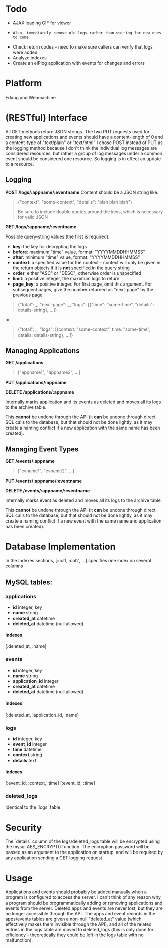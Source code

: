 # Todo

-   AJAX loading GIF for viewer
-     Also, immediately remove old logs rather than waiting for new ones to come
-   Check return codes - need to make sure callers can verify that logs were added
-   Analyze indexes
-   Create an eiPlog application with events for changes and errors


# Platform

Erlang and Webmachine
# (RESTful) Interface

All GET methods return JSON strings.
The two PUT requests used for creating new applications and events
should have a content-length of 0 and a content-type of
"text/plain" or "text/html"
I chose POST instead of PUT as the logging method because I don't
think the individual log messages are considered resources, but
rather a group of log messages under a common event should be
considered one resource. So logging is in effect an update to a
resource.
## Logging

**POST /logs/:appname/:eventname**
Content should be a JSON string like:

> {"context": "some-context", "details": "blah blah blah"}
>
> Be sure to include double quotes around the keys, which is
> necessary for valid JSON

**GET /logs/:appname/:eventname**

Possible query-string values (the first is required):

-   **key**: the key for decrypting the logs
-   **before**: maximum "time" value, format: "YYYYMMDDHHMMSS"
-   **after**: minimum "time" value, format: "YYYYMMDDHHMMSS"
-   **context**: a specified value for the context - context will
    only be given in the return objects if it is **not**&nbsp;specified
    in the query string
-   **order**: either "ASC" or "DESC"; otherwise order is unspecified
-   **limit**: a positive integer, the maximum logs to return
-   **page_key**: a positive integer. For first page, omit this argument. For subsequent
    pages, give the number returned as "next-page" by the previous page

> {"total": _, "next-page": _, "logs": [{"time": "some-time", "details": details-string}, ...]}

or

> {"total": _, "logs": [{context: "some-context", time: "some-time", details: details-string}, ...]}

## **Managing Applications**

**GET /applications**
 
> ["appname1", "appname2", ...]

**PUT /applications/:appname**

**DELETE /applications/:appname**

Internally marks application and its events as deleted and moves
all its logs to the archive table. 

This **cannot** be undone through
the API (it **can** be undone through direct SQL calls to the database,
but that should not be done lightly, as it may create a naming conflict
if a new application with the same name has been created).

## Managing Event Types

**GET /events/:appname**

> ["evname1", "evname2", ...]

**PUT /events/:appname/:eventname**

**DELETE /events/:appname/:eventname**

Internally marks event as deleted and moves all its logs to the
archive table

This **cannot** be undone through
the API (it **can** be undone through direct SQL calls to the database,
but that should not be done lightly, as it may create a naming conflict
if a new event with the same name and application has been created).

# Database Implementation

In the Indexes sections, [:col1, :col2, ...] specifies one index on
several columns
## MySQL tables:

### applications

+ **id** integer, key
+ **name** string
+ **created\_at** datetime
+ **deleted\_at** datetime (null allowed)

#### Indexes

[:deleted\_at, :name]
### events

+ **id** integer, key
+ **name** string
+ **application\_id** integer
+ **created\_at** datetime
+ **deleted\_at** datetime (null allowed)

#### Indexes

[:deleted\_at, :application\_id, :name]
### logs

+ **id** integer, key
+ **event\_id** integer
+ **time** datetime
+ **context** string
+ **details** text

#### Indexes

[:event\_id, :context, :time]
[:event\_id, :time]

### deleted\_logs

Identical to the \`logs\` table
# Security

The \`details\` column of the logs/deleted\_logs table will be
encrypted using the mysql AES\_ENCRYPT() function. The encryption
password will be passed as an argument to the application on
startup, and will be required by any application sending a GET
logging request.&nbsp;
# Usage

Applications and events should probably be added manually when a
program is configured to access the server. I can't think of any
reason why a program should be programmatically adding or removing
applications and events from the server. Deleted apps and events
are never lost, but they are no longer accessible through the API.
The apps and event records in the apps/events tables are given a
non-null "deleted\_at" value (which effectively makes them
invisible through the API), and all of the related entries in the
logs table are moved to deleted\_logs (this is only done for
efficiency - theoretically they could be left in the logs table
with no malfunction).
